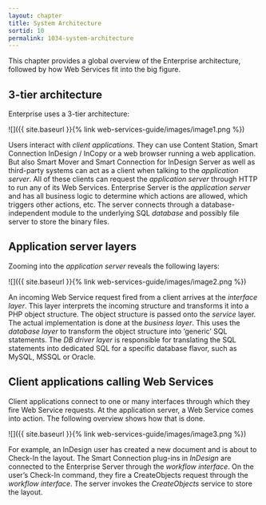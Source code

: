 ```yaml
---
layout: chapter
title: System Architecture
sortid: 10
permalink: 1034-system-architecture
---
```

This chapter provides a global overview of the Enterprise architecture, followed by how Web Services fit into the big figure.

## 3-tier architecture

Enterprise uses a 3-tier architecture:

![]({{ site.baseurl }}{% link web-services-guide/images/image1.png %})

Users interact with *client applications*. They can use Content Station, Smart Connection InDesign / InCopy or a web 
browser running a web application. But also Smart Mover and Smart Connection for InDesign Server as well as third-party 
systems can act as a client when talking to the *application server*. All of these clients can request the *application 
server* through HTTP to run any of its Web Services. Enterprise Server is the *application server* and has all business 
logic to determine which actions are allowed, which triggers other actions, etc. The server connects through a database-
independent module to the underlying SQL *database* and possibly file server to store the binary files.

## Application server layers

Zooming into the *application server* reveals the following layers:

![]({{ site.baseurl }}{% link web-services-guide/images/image2.png %})

An incoming Web Service request fired from a client arrives at the *interface layer*. This layer interprets the incoming 
structure and transforms it into a PHP object structure. The object structure is passed onto the *service* layer. The 
actual implementation is done at the *business layer*. This uses the *database layer* to transform the object structure 
into ‘generic’ SQL statements. The *DB driver layer* is responsible for translating the SQL statements into dedicated SQL 
for a specific database flavor, such as MySQL, MSSQL or Oracle.

## Client applications calling Web Services

Client applications connect to one or many interfaces through which they fire Web Service requests. At the application 
server, a Web Service comes into action. The following overview shows how that is done.

![]({{ site.baseurl }}{% link web-services-guide/images/image3.png %})

For example, an InDesign user has created a new document and is about to Check-In the layout. The Smart Connection 
plug-ins in *InDesign* are connected to the Enterprise Server through the *workflow interface*. On the user’s Check-In 
command, they fire a CreateObjects request through the *workflow interface*. The server invokes the *CreateObjects* 
service to store the layout.
